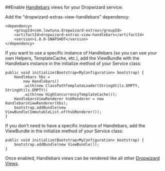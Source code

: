 ##Enable [Handlebars](http://handlebarsjs.com/) views for your Dropwizard service:

Add the "dropwizard-extras-view-handlebars" dependency:

	<dependency>
		<groupId>com.lowtuna.dropwizard-extras</groupId>
    	<artifactId>dropwizard-extras-view-handlebars</artifactId>
    	<version>1.0.0-SNAPSHOT</version>
 	</dependency>

If you want to use a specific instance of Handlebars (so you can use your own Helpers, TemplateCache, etc.), add the ViewBundle with the Handlebars instance in the initialize method of your Service class:

	public void initialize(Bootstrap<MyConfiguration> bootstrap) {
 		Handlebars hbs = 
 			new Handlebars()
 			.with(new ClassPathTemplateLoader(StringUtils.EMPTY, StringUtils.EMPTY))
 			.with(new HighConcurrencyTemplateCache());
 		HandlebarsViewRenderer hsbRenderer = new HandlebarsViewRenderer(hbs);
		bootstrap.addBundle(new ViewBundle(ImmutableList.of(hsbRenderer)));
	}
	
If you don't need to have a specific instance of Handlebars, add the ViewBundle in the initialize method of your Service class:

	public void initialize(Bootstrap<MyConfiguration> bootstrap) {
		bootstrap.addBundle(new ViewBundle());
	}

Once enabled, Handlebars views can be rendered like all other [Dropwizard Views](http://dropwizard.codahale.com/manual/views/).
